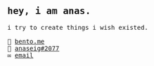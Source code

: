 <samp>
 <h2>
  hey, i am anas.
 </h2>
  i try to create things i wish existed.
 <br />
  <br />
 🍱 <a href="https://bento.me/anas" target="_blank">bento.me</a>
 <br/>
 💬 <a href="https://discord.com/users/996572958917148692" target="_blank">anaseig#2077</a>
  <br/>
  ✉️ <a href="mailto:skmdanas89@gmail.com" target="_blank">email</a>
  <br/>
</samp>
